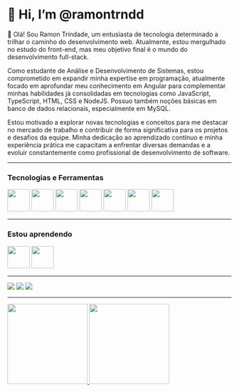 <h1> 👋 Hi, I’m @ramontrndd</h1>
👋 Olá! Sou Ramon Trindade, um entusiasta de tecnologia determinado a trilhar o caminho do desenvolvimento web. Atualmente, estou mergulhado no estudo do front-end, mas meu objetivo final é o mundo do desenvolvimento full-stack.

Como estudante de Análise e Desenvolvimento de Sistemas, estou comprometido em expandir minha expertise em programação, atualmente focado em aprofundar meu conhecimento em Angular para complementar minhas habilidades já consolidadas em tecnologias como JavaScript, TypeScript, HTML, CSS e NodeJS. Possuo também noções básicas em banco de dados relacionais, especialmente em MySQL.

Estou motivado a explorar novas tecnologias e conceitos para me destacar no mercado de trabalho e contribuir de forma significativa para os projetos e desafios da equipe. Minha dedicação ao aprendizado contínuo e minha experiência prática me capacitam a enfrentar diversas demandas e a evoluir constantemente como profissional de desenvolvimento de software.

<hr>

<h3> Tecnologias e Ferramentas </h3>
<div>

<img src="https://cdn.jsdelivr.net/gh/devicons/devicon/icons/html5/html5-plain-wordmark.svg" width="50px" height="50px"/>
<img src="https://cdn.jsdelivr.net/gh/devicons/devicon/icons/css3/css3-plain-wordmark.svg" width="50px" height="50px"/>
<img src="https://cdn.jsdelivr.net/gh/devicons/devicon/icons/javascript/javascript-plain.svg" width="50px" height="50px"/>
<img src="https://cdn.jsdelivr.net/gh/devicons/devicon/icons/typescript/typescript-plain.svg" width="50px" height="50px"/>
<img src="https://cdn.jsdelivr.net/gh/devicons/devicon/icons/angularjs/angularjs-plain.svg" width="50px" height="50px"/>
<img src="https://cdn.jsdelivr.net/gh/devicons/devicon/icons/git/git-plain-wordmark.svg" width="50px" height="50px"/>
<img src="https://cdn.jsdelivr.net/gh/devicons/devicon@latest/icons/nodejs/nodejs-original-wordmark.svg" width="50px" height="50px"/>


</div>
<hr>
<h3> Estou aprendendo</h3>
<div>
<img src="https://cdn.jsdelivr.net/gh/devicons/devicon/icons/java/java-original-wordmark.svg" width="50px" height="50px"/>
<img src="https://cdn.jsdelivr.net/gh/devicons/devicon/icons/mysql/mysql-original-wordmark.svg" width="50px" height="50px" />
</div>
<hr>
<div>
<a href="https://www.twitch.tv/stewiefps" target="_blank"><img loading="lazy" src="https://img.shields.io/badge/Twitch-9146FF?style=for-the-badge&logo=twitch&logoColor=white" target="_blank"></a>
<a href = "mailto:contato@ramonbraintrindade"><img loading="lazy" src="https://img.shields.io/badge/Gmail-D14836?style=for-the-badge&logo=gmail&logoColor=white" target="_blank"></a>
<a href="https://www.linkedin.com/in/ramontrndd" target="_blank"><img loading="lazy" src="https://img.shields.io/badge/-LinkedIn-%230077B5?style=for-the-badge&logo=linkedin&logoColor=white" target="_blank"></a>   
</div>
<hr>
<div>
<a href="https://github.com/ramontrndd">
<img loading="lazy" height="180em" src="https://github-readme-stats.vercel.app/api/top-langs/?username=ramontrndd&layout=compact&langs_count=7&theme=dracula"/>
<img loading="lazy" height="180em" src="https://github-readme-stats.vercel.app/api?username=ramontrndd&show_icons=true&theme=dracula&include_all_commits=true&count_private=true"/>


</div>

